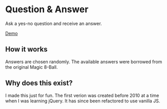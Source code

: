 # Question & Answer

Ask a yes-no question and receive an answer.

[Demo](https://bighill.github.io/question-and-answer/)

## How it works

Answers are chosen randomly. The available answers were borrowed from the original Magic 8-Ball.

## Why does this exist?

I made this just for fun. The first verion was created before 2010 at a time when I was learning jQuery. It has since been refactored to use vanilla JS.
